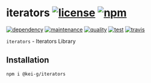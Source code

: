 # iterators [![license][license-image]][license-url] [![npm][npm-image]][npm-url]

[![dependency][depencency-image]][dependency-url] [![maintenance][maintenance-image]][npmsio-url] [![quality][quality-image]][npmsio-url] [![test][github-test-image]][github-url] [![travis][travis-image]][travis-url]

`iterators` - Iterators Library

## Installation

```shell
npm i @kei-g/iterators
```

[depencency-image]:https://img.shields.io/librariesio/release/npm/@kei-g/iterators?logo=nodedotjs
[dependency-url]:https://npmjs.com/package/@kei-g/iterators?activeTab=dependencies
[github-test-image]:https://img.shields.io/github/workflow/status/kei-g/iterators/test?label=test%20%26%20build&logo=github
[github-url]:https://github.com/kei-g/iterators
[license-image]:https://img.shields.io/github/license/kei-g/iterators
[license-url]:https://opensource.org/licenses/BSD-3-Clause
[maintenance-image]:https://img.shields.io/npms-io/maintenance-score/@kei-g/iterators?logo=npm
[npm-image]:https://img.shields.io/npm/v/@kei-g/iterators?logo=npm
[npm-url]:https://npmjs.com/@kei-g/iterators
[npmsio-url]:https://npms.io/search?q=%40kei-g%2Fiterators
[quality-image]:https://img.shields.io/npms-io/quality-score/@kei-g/iterators?logo=npm
[travis-image]:https://img.shields.io/travis/com/kei-g/iterators/main.svg?logo=travis
[travis-url]:https://app.travis-ci.com/github/kei-g/iterators
